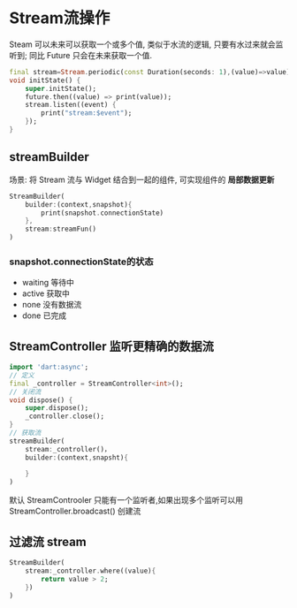 # Stream流操作

Steam 可以未来可以获取一个或多个值, 类似于水流的逻辑, 只要有水过来就会监听到; 同比 Future 只会在未来获取一个值.

```dart
final stream=Stream.periodic(const Duration(seconds: 1),(value)=>value);
void initState() {
	super.initState();
	future.then((value) => print(value));
	stream.listen((event) {
		print("stream:$event");
	});
}
```

## streamBuilder

场景: 将 Stream 流与 Widget 结合到一起的组件, 可实现组件的 **局部数据更新**

```dart
StreamBuilder(
	builder:(context,snapshot){
        print(snapshot.connectionState)
    },
    stream:streamFun()
)
```

### snapshot.connectionState的状态

- waiting 等待中
- active 获取中
- none  没有数据流
- done 已完成

## StreamController 监听更精确的数据流

```dart
import 'dart:async';
// 定义
final _controller = StreamController<int>(); 
// 关闭流
void dispose() {
	super.dispose();
	_controller.close();
}
// 获取流
streamBuilder(
	stream:_controller()，
    builder:(context,snapsht){
        
    }
)

```

默认 StreamControoler 只能有一个监听者,如果出现多个监听可以用  StreamController.broadcast() 创建流

## 过滤流 stream

```dart
StreamBuilder(
	stream:_controller.where((value){
        return value > 2;
    })
)
```

